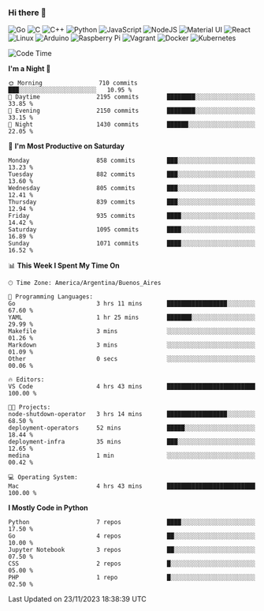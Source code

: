 ### Hi there 👋

![Go](https://img.shields.io/badge/go-%2300ADD8.svg?style=for-the-badge&logo=go&logoColor=white)
![C](https://img.shields.io/badge/c-%2300599C.svg?style=for-the-badge&logo=c&logoColor=white)
![C++](https://img.shields.io/badge/c++-%2300599C.svg?style=for-the-badge&logo=c%2B%2B&logoColor=white)
![Python](https://img.shields.io/badge/python-3670A0?style=for-the-badge&logo=python&logoColor=ffdd54)
![JavaScript](https://img.shields.io/badge/javascript-%23323330.svg?style=for-the-badge&logo=javascript&logoColor=%23F7DF1E)
![NodeJS](https://img.shields.io/badge/node.js-6DA55F?style=for-the-badge&logo=node.js&logoColor=white)
![Material UI](https://img.shields.io/badge/materialui-%230081CB.svg?style=for-the-badge&logo=material-ui&logoColor=white)
![React](https://img.shields.io/badge/react-%2320232a.svg?style=for-the-badge&logo=react&logoColor=%2361DAFB)
![Linux](https://img.shields.io/badge/Linux-FCC624?style=for-the-badge&logo=linux&logoColor=black)
![Arduino](https://img.shields.io/badge/-Arduino-00979D?style=for-the-badge&logo=Arduino&logoColor=white)
![Raspberry Pi](https://img.shields.io/badge/-RaspberryPi-C51A4A?style=for-the-badge&logo=Raspberry-Pi)
![Vagrant](https://img.shields.io/badge/vagrant-%231563FF.svg?style=for-the-badge&logo=vagrant&logoColor=white)
![Docker](https://img.shields.io/badge/docker-%230db7ed.svg?style=for-the-badge&logo=docker&logoColor=white)
![Kubernetes](https://img.shields.io/badge/kubernetes-%23326ce5.svg?style=for-the-badge&logo=kubernetes&logoColor=white)

<!-- ![Jupyter Notebook](https://img.shields.io/badge/jupyter-%23FA0F00.svg?style=for-the-badge&logo=jupyter&logoColor=white) -->
<!-- ![Java](https://img.shields.io/badge/java-%23ED8B00.svg?style=for-the-badge&logo=java&logoColor=white) -->
<!-- ![Git](https://img.shields.io/badge/git-%23F05033.svg?style=for-the-badge&logo=git&logoColor=white) -->

<!--START_SECTION:waka-->
![Code Time](http://img.shields.io/badge/Code%20Time-439%20hrs%2027%20mins-blue)

**I'm a Night 🦉** 

```text
🌞 Morning                710 commits         ███░░░░░░░░░░░░░░░░░░░░░░   10.95 % 
🌆 Daytime                2195 commits        ████████░░░░░░░░░░░░░░░░░   33.85 % 
🌃 Evening                2150 commits        ████████░░░░░░░░░░░░░░░░░   33.15 % 
🌙 Night                  1430 commits        ██████░░░░░░░░░░░░░░░░░░░   22.05 % 
```
📅 **I'm Most Productive on Saturday** 

```text
Monday                   858 commits         ███░░░░░░░░░░░░░░░░░░░░░░   13.23 % 
Tuesday                  882 commits         ███░░░░░░░░░░░░░░░░░░░░░░   13.60 % 
Wednesday                805 commits         ███░░░░░░░░░░░░░░░░░░░░░░   12.41 % 
Thursday                 839 commits         ███░░░░░░░░░░░░░░░░░░░░░░   12.94 % 
Friday                   935 commits         ████░░░░░░░░░░░░░░░░░░░░░   14.42 % 
Saturday                 1095 commits        ████░░░░░░░░░░░░░░░░░░░░░   16.89 % 
Sunday                   1071 commits        ████░░░░░░░░░░░░░░░░░░░░░   16.52 % 
```


📊 **This Week I Spent My Time On** 

```text
🕑︎ Time Zone: America/Argentina/Buenos_Aires

💬 Programming Languages: 
Go                       3 hrs 11 mins       █████████████████░░░░░░░░   67.60 % 
YAML                     1 hr 25 mins        ███████░░░░░░░░░░░░░░░░░░   29.99 % 
Makefile                 3 mins              ░░░░░░░░░░░░░░░░░░░░░░░░░   01.26 % 
Markdown                 3 mins              ░░░░░░░░░░░░░░░░░░░░░░░░░   01.09 % 
Other                    0 secs              ░░░░░░░░░░░░░░░░░░░░░░░░░   00.06 % 

🔥 Editors: 
VS Code                  4 hrs 43 mins       █████████████████████████   100.00 % 

🐱‍💻 Projects: 
node-shutdown-operator   3 hrs 14 mins       █████████████████░░░░░░░░   68.50 % 
deployment-operators     52 mins             █████░░░░░░░░░░░░░░░░░░░░   18.44 % 
deployment-infra         35 mins             ███░░░░░░░░░░░░░░░░░░░░░░   12.65 % 
medina                   1 min               ░░░░░░░░░░░░░░░░░░░░░░░░░   00.42 % 

💻 Operating System: 
Mac                      4 hrs 43 mins       █████████████████████████   100.00 % 
```

**I Mostly Code in Python** 

```text
Python                   7 repos             ████░░░░░░░░░░░░░░░░░░░░░   17.50 % 
Go                       4 repos             ██░░░░░░░░░░░░░░░░░░░░░░░   10.00 % 
Jupyter Notebook         3 repos             ██░░░░░░░░░░░░░░░░░░░░░░░   07.50 % 
CSS                      2 repos             █░░░░░░░░░░░░░░░░░░░░░░░░   05.00 % 
PHP                      1 repo              █░░░░░░░░░░░░░░░░░░░░░░░░   02.50 % 
```




 Last Updated on 23/11/2023 18:38:39 UTC
<!--END_SECTION:waka-->

<!--
**aibarbetta/aibarbetta** is a ✨ _special_ ✨ repository because its `README.md` (this file) appears on your GitHub profile.

Here are some ideas to get you started:

- 🔭 I’m currently working on ...
- 🌱 I’m currently learning ...
- 👯 I’m looking to collaborate on ...
- 🤔 I’m looking for help with ...
- 💬 Ask me about ...
- 📫 How to reach me: ...
- 😄 Pronouns: ...
- ⚡ Fun fact: ...
-->
